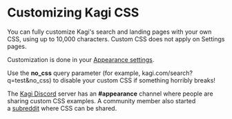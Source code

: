 # Customizing Kagi CSS

You can fully customize Kagi's search and landing pages with your own CSS, using up to 10,000 characters. Custom CSS does not apply on Settings pages. 

Customization is done in your [Appearance settings](https://kagi.com/settings?p=custom_css).

Use the **no\_css** query parameter (for example, kagi.com/search?q=test&no\_css) to disable your custom CSS if something horribly breaks!

The [Kagi Discord](https://kagi.com/discord) server has an **\#appearance** channel where people are sharing custom CSS examples. A community member also started a [subreddit](https://www.reddit.com/r/KagiUserCSS/) where CSS can be shared.